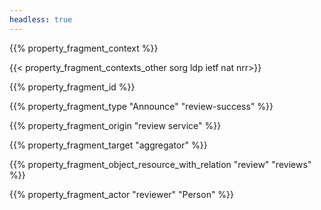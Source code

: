```yaml
---
headless: true
---
```


{{% property_fragment_context %}}

{{< property_fragment_contexts_other sorg ldp ietf nat nrr>}}

{{% property_fragment_id %}}

{{% property_fragment_type "Announce" "review-success" %}}

{{% property_fragment_origin "review service" %}}

{{% property_fragment_target "aggregator" %}}

{{% property_fragment_object_resource_with_relation "review" "reviews" %}}

{{% property_fragment_actor "reviewer" "Person" %}}

